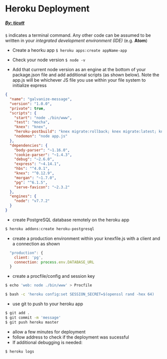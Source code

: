 # Heroku Deployment
##### [By: tjcutt](https://github.com/tjcutt)

```$``` indicates a terminal command. Any other code can be assumed to be written in your _integrated development environment (IDE)_ (e.g. **Atom**)

- Create a heorku app
  ``` $ heroku apps:create appName-app ```
- Check your node version
  ```$ node -v```

- Add that current node version as an engine at the bottom of your package.json file and add additional scripts (as shown below).  Note the app.js will be whichever JS file you use within your file system to initialize express

```json
{
  "name": "galvanize-message",
  "version": "1.0.0",
  "private": true,
  "scripts": {
    "start": "node ./bin/www",
    "test": "mocha",
    "knex": "knex",
    "heroku-postbuild": "knex migrate:rollback; knex migrate:latest; knex seed:run",
    "nodemon": "node app.js"
  },
  "dependencies": {
    "body-parser": "~1.16.0",
    "cookie-parser": "~1.4.3",
    "debug": "~2.6.0",
    "express": "~4.14.1",
    "hbs": "^4.0.1",
    "knex": "^0.12.9",
    "morgan": "~1.7.0",
    "pg": "^6.1.5",
    "serve-favicon": "~2.3.2"
  },
  "engines": {
    "node": "v7.7.2"
  }
}

```
-   create PostgreSQL database remotely on the heroku app

```bash
$ heroku addons:create heroku-postgresql
```
- create a production environment within your knexfile.js with a client and a connection as shown

```javascript
  "production": {
    client: 'pg',
    connection: process.env.DATABASE_URL
  }
```
- create a procfile/config and session key

``` bash
$ echo 'web: node ./bin/www' > Procfile

$ bash -c 'heroku config:set SESSION_SECRET=$(openssl rand -hex 64)
```
- use git to push to your heroku app

``` bash
$ git add .
$ git commit -m 'message'
$ git push heroku master
```
- allow a few minutes for deployment
- follow address to check if the deployment was sucessful
- If additional debugging is needed:

``` bash
$ heroku logs
```
